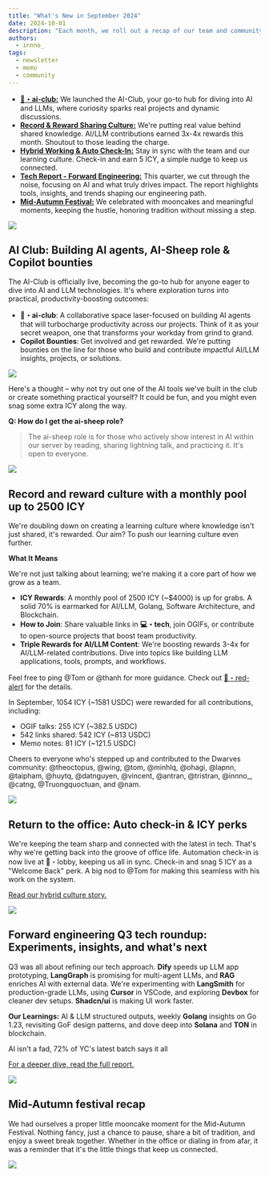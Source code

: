 ```yaml
---
title: "What's New in September 2024"
date: 2024-10-01
description: "Each month, we roll out a recap of our team and community's strides forward. September's updates spotlight the AI Club launch, rewards for our sharing culture, hybrid work check-ins, reporting tech trends in forward engineering, and our Mid-Autumn celebration."
authors:
  - innno_
tags:
  - newsletter
  - memo
  - community
---
```


- [**🧙・ai-club:**](#ai-club-building-ai-agents-ai-sheep-role--copilot-bounties) We launched the AI-Club, your go-to hub for diving into AI and LLMs, where curiosity sparks real projects and dynamic discussions.
- [**Record & Reward Sharing Culture:**](#record-and-reward-culture-with-a-monthly-pool-up-to-2500-icy) We're putting real value behind shared knowledge. AI/LLM contributions earned 3x-4x rewards this month. Shoutout to those leading the charge.
- [**Hybrid Working & Auto Check-In:**](#return-to-the-office-auto-check-in--icy-perks) Stay in sync with the team and our learning culture. Check-in and earn 5 ICY, a simple nudge to keep us connected.
- [**Tech Report - Forward Engineering:**](#forward-engineering-q3-tech-roundup-experiments-insights-and-whats-next) This quarter, we cut through the noise, focusing on AI and what truly drives impact. The report highlights tools, insights, and trends shaping our engineering path.
- [**Mid-Autumn Festival:**](#mid-autumn-festival-recap) We celebrated with mooncakes and meaningful moments, keeping the hustle, honoring tradition without missing a step.

![](assets/2024-whats-new-sep-theme.png)

## AI Club: Building AI agents, AI-Sheep role & Copilot bounties

The AI-Club is officially live, becoming the go-to hub for anyone eager to dive into AI and LLM technologies. It's where exploration turns into practical, productivity-boosting outcomes:

- **🧙・ai-club**: A collaborative space laser-focused on building AI agents that will turbocharge productivity across our projects. Think of it as your secret weapon, one that transforms your workday from grind to grand.
- **Copilot Bounties**: Get involved and get rewarded. We're putting bounties on the line for those who build and contribute impactful AI/LLM insights, projects, or solutions.

![](assets/2024-whats-new-sep-copilot-y.png)

Here's a thought – why not try out one of the AI tools we've built in the club or create something practical yourself? It could be fun, and you might even snag some extra ICY along the way.

**Q: How do I get the ai-sheep role?**

> The ai-sheep role is for those who actively show interest in AI within our server by reading, sharing lightning talk, and practicing it. It's open to everyone.

![](assets/2024-whats-new-sep-community-member.png)

## Record and reward culture with a monthly pool up to 2500 ICY

We're doubling down on creating a learning culture where knowledge isn't just shared, it's rewarded. Our aim? To push our learning culture even further.

**What It Means**

We're not just talking about learning; we're making it a core part of how we grow as a team.

- **ICY Rewards**: A monthly pool of 2500 ICY (~$4000) is up for grabs. A solid 70% is earmarked for AI/LLM, Golang, Software Architecture, and Blockchain.
- **How to Join**: Share valuable links in **💻・tech**, join OGIFs, or contribute to open-source projects that boost team productivity.
- **Triple Rewards for AI/LLM Content**: We're boosting rewards 3-4x for AI/LLM-related contributions. Dive into topics like building LLM applications, tools, prompts, and workflows.

Feel free to ping @Tom or @thanh for more guidance. Check out [🚨・red-alert](https://discord.com/channels/462663954813157376/915941020968046612/1281097666809434184) for the details.

In September, 1054 ICY (~1581 USDC) were rewarded for all contributions, including:

- OGIF talks: 255 ICY (~382.5 USDC)
- 542 links shared: 542 ICY (~813 USDC)
- Memo notes: 81 ICY (~121.5 USDC)

Cheers to everyone who's stepped up and contributed to the Dwarves community: @theoctopus, @wing, @tom, @minhlq, @ohagi, @lapnn, @taipham, @huytq, @datnguyen, @vincent, @antran, @tristran, @innno\_, @catng, @Truongquoctuan, and @nam.

![](assets/2024-whats-new-sep-sharing-culture.png)

## Return to the office: Auto check-in & ICY perks

We're keeping the team sharp and connected with the latest in tech. That's why we're getting back into the groove of office life. Automation check-in is now live at 🏢・lobby, keeping us all in sync. Check-in and snag 5 ICY as a "Welcome Back" perk. A big nod to @Tom for making this seamless with his work on the system.

[Read our hybrid culture story.](https://memo.d.foundation/updates/digest/14-a-home-away-from-home/)

![](assets/2024-whats-new-sep-hado.png)

## Forward engineering Q3 tech roundup: Experiments, insights, and what's next

Q3 was all about refining our tech approach. **Dify** speeds up LLM app prototyping, **LangGraph** is promising for multi-agent LLMs, and **RAG** enriches AI with external data. We're experimenting with **LangSmith** for production-grade LLMs, using **Cursor** in VSCode, and exploring **Devbox** for cleaner dev setups. **Shadcn/ui** is making UI work faster.

**Our Learnings:** AI & LLM structured outputs, weekly **Golang** insights on Go 1.23, revisiting GoF design patterns, and dove deep into **Solana** and **TON** in blockchain.

AI isn't a fad, 72% of YC's latest batch says it all

[For a deeper dive, read the full report.](https://memo.d.foundation/playground/01_literature/engineering/forward-engineering-q3-2024/)

![](assets/2024-whats-new-sep-forward-engineering.webp)

## Mid-Autumn festival recap

We had ourselves a proper little mooncake moment for the Mid-Autumn Festival. Nothing fancy, just a chance to pause, share a bit of tradition, and enjoy a sweet break together. Whether in the office or dialing in from afar, it was a reminder that it's the little things that keep us connected.

![](assets/2024-whats-new-sep-mooncake.jpg)
